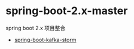 # spring-boot-2.x-master
spring boot 2.x 项目整合

- [spring-boot-kafka-storm](https://github.com/JZxiaoxiao/spring-boot-2.x-master/tree/master/springboot-storm)

